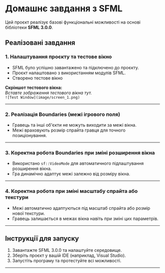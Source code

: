 # Домашнє завдання з SFML

Цей проєкт реалізує базові функціональні можливості на основі бібліотеки **SFML 3.0.0**.

## Реалізовані завдання

### 1. Налаштування проєкту та тестове вікно
- SFML було успішно завантажено та підключено до проєкту. 
- Проєкт налаштовано з використанням модулів SFML.
- Створено тестове вікно

**Скріншот тестового вікна:**  
*Вставте зображення тестового вікна тут.*  
`![Test Window](image/screen_1.png)`

---

### 2. Реалізація Boundaries (межі ігрового поля)
- Гравець та інші об'єкти не можуть виходити за межі вікна.
- Межі враховують розмір спрайта гравця для точного позиціонування.

---

### 3. Коректна робота Boundaries при зміні розширення вікна
- Використано `sf::VideoMode` для автоматичного підлаштування розширення вікна.
- Гра динамічно адаптує межі залежно від розміру вікна.

---

### 4. Коректна робота при зміні масштабу спрайта або текстури
- Межі автоматично адаптуються під масштаб спрайта або розмір нової текстури.
- Гравець залишається в межах вікна навіть при зміні цих параметрів.

---

## Інструкції для запуску
1. Завантажте SFML 3.0.0 та налаштуйте середовище.
2. Зберіть проєкт у вашій IDE (наприклад, Visual Studio).
3. Запустіть програму та протестуйте всі можливості.

---



